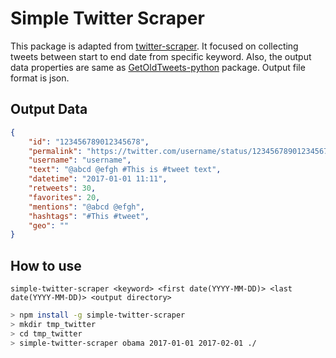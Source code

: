 Simple Twitter Scraper
======================

This package is adapted from [twitter-scraper](https://github.com/Volox/TwitterScraper).
It focused on collecting tweets between start to end date from specific keyword.
Also, the output data properties are same as [GetOldTweets-python](https://github.com/Jefferson-Henrique/GetOldTweets-python) package.
Output file format is json.

Output Data
------------
```json
{
	"id": "123456789012345678",
	"permalink": "https://twitter.com/username/status/123456789012345678",
	"username": "username",
	"text": "@abcd @efgh #This is #tweet text",
	"datetime": "2017-01-01 11:11",
	"retweets": 30,
	"favorites": 20,
	"mentions": "@abcd @efgh",
	"hashtags": "#This #tweet",
	"geo": ""
}
```

How to use
----------
`simple-twitter-scraper <keyword> <first date(YYYY-MM-DD)> <last date(YYYY-MM-DD)> <output directory>`
```sh
> npm install -g simple-twitter-scraper
> mkdir tmp_twitter
> cd tmp_twitter
> simple-twitter-scraper obama 2017-01-01 2017-02-01 ./
```
